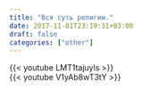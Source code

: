 ```yaml
---
title: "Вся суть религии."
date: 2017-11-01T23:19:31+03:00
draft: false
categories: ["other"]
---
```

<div class="row">
  <div class="col-6">
    {{< youtube LMT1tajuyls >}}
  </div>
  <div class="col-6">
    {{< youtube V1yAb8wT3tY >}}
  </div>
</div>
<!--more-->
